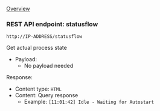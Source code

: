 [Overview](_Overview.md) 

### REST API endpoint: statusflow

`http://IP-ADDRESS/statusflow`


Get actual process state

- Payload:
    - No payload needed

Response:
  - Content type: `HTML`
  - Content: Query response
    - Example: `[11:01:42] Idle - Waiting for Autostart`
